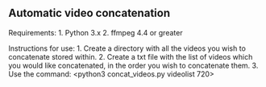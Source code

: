 ## Automatic video concatenation ##

Requirements:
	1. Python 3.x
	2. ffmpeg 4.4 or greater

Instructions for use:
	1. Create a directory with all the videos you wish to concatenate stored within.
	2. Create a txt file with the list of videos which you would like concatenated, in the order you wish to concatenate them.
	3. Use the command: <python3 concat_videos.py videolist 720>


